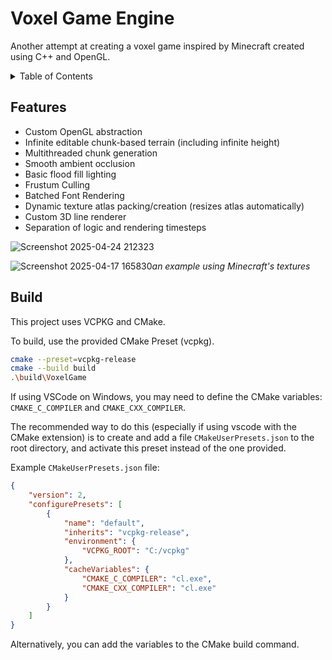 # Voxel Game Engine
Another attempt at creating a voxel game inspired by Minecraft
created using C++ and OpenGL.

<details>
<summary>Table of Contents</summary>

- [Features](#features)
- [Build](#build)

</details>

## Features
- Custom OpenGL abstraction
- Infinite editable chunk-based terrain (including infinite height)
- Multithreaded chunk generation
- Smooth ambient occlusion
- Basic flood fill lighting
- Frustum Culling
- Batched Font Rendering
- Dynamic texture atlas packing/creation (resizes atlas automatically)
- Custom 3D line renderer
- Separation of logic and rendering timesteps

![Screenshot 2025-04-24 212323](https://github.com/user-attachments/assets/55bb9691-e4bf-4a47-bf81-d8936e966c61)

![Screenshot 2025-04-17 165830](https://github.com/user-attachments/assets/e62f3363-33b8-4cf8-8b3f-f32e224f417e)*an example using Minecraft's textures*


## Build
This project uses VCPKG and CMake.

To build, use the provided CMake Preset (vcpkg).

```bash
cmake --preset=vcpkg-release
cmake --build build
.\build\VoxelGame
```

If using VSCode on Windows, you may need to define the CMake
variables: `CMAKE_C_COMPILER` and `CMAKE_CXX_COMPILER`.

The recommended way to do this (especially if using vscode with the CMake extension) 
is to create and add a file `CMakeUserPresets.json` to the root directory, and 
activate this preset instead of the one provided.

Example `CMakeUserPresets.json` file:
```json
{
    "version": 2,
    "configurePresets": [
        {
            "name": "default",
            "inherits": "vcpkg-release",
            "environment": {
                "VCPKG_ROOT": "C:/vcpkg"
            },
            "cacheVariables": {
                "CMAKE_C_COMPILER": "cl.exe",
                "CMAKE_CXX_COMPILER": "cl.exe"
            }
        }
    ]
}
```

Alternatively, you can add the variables to the CMake build command.
